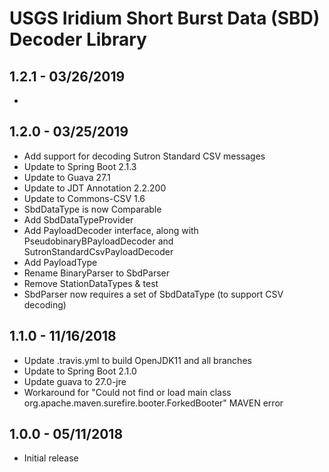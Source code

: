# USGS Iridium Short Burst Data (SBD) Decoder Library

## 1.2.1 - 03/26/2019
 * 

## 1.2.0 - 03/25/2019
 * Add support for decoding Sutron Standard CSV messages
 * Update to Spring Boot 2.1.3
 * Update to Guava 27.1
 * Update to JDT Annotation 2.2.200
 * Update to Commons-CSV 1.6
 * SbdDataType is now Comparable
 * Add SbdDataTypeProvider
 * Add PayloadDecoder interface, along with PseudobinaryBPayloadDecoder and SutronStandardCsvPayloadDecoder
 * Add PayloadType
 * Rename BinaryParser to SbdParser
 * Remove StationDataTypes & test
 * SbdParser now requires a set of SbdDataType (to support CSV decoding)
 
## 1.1.0 - 11/16/2018
 * Update .travis.yml to build OpenJDK11 and all branches
 * Update to Spring Boot 2.1.0
 * Update guava to 27.0-jre
 * Workaround for "Could not find or load main class org.apache.maven.surefire.booter.ForkedBooter" MAVEN error

## 1.0.0 - 05/11/2018
 * Initial release
